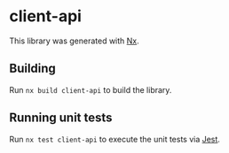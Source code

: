 # client-api

This library was generated with [Nx](https://nx.dev).

## Building

Run `nx build client-api` to build the library.

## Running unit tests

Run `nx test client-api` to execute the unit tests via [Jest](https://jestjs.io).
